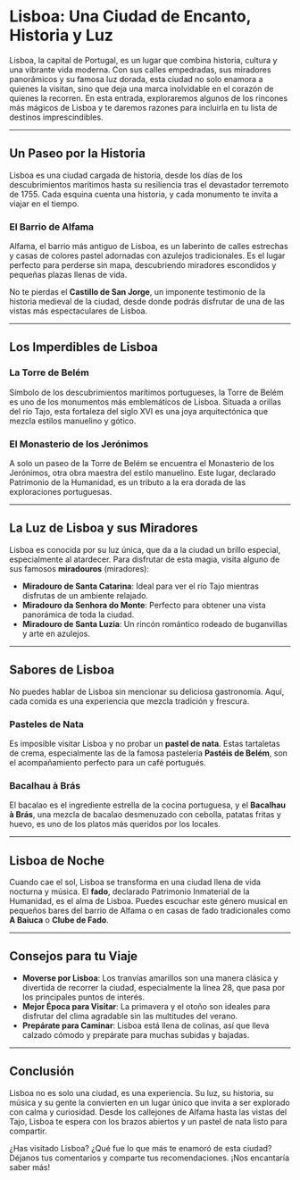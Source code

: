 # Lisboa: Una Ciudad de Encanto, Historia y Luz

Lisboa, la capital de Portugal, es un lugar que combina historia, cultura y una vibrante vida moderna. Con sus calles empedradas, sus miradores panorámicos y su famosa luz dorada, esta ciudad no solo enamora a quienes la visitan, sino que deja una marca inolvidable en el corazón de quienes la recorren. En esta entrada, exploraremos algunos de los rincones más mágicos de Lisboa y te daremos razones para incluirla en tu lista de destinos imprescindibles.

---

## **Un Paseo por la Historia**

Lisboa es una ciudad cargada de historia, desde los días de los descubrimientos marítimos hasta su resiliencia tras el devastador terremoto de 1755. Cada esquina cuenta una historia, y cada monumento te invita a viajar en el tiempo.

### **El Barrio de Alfama**

Alfama, el barrio más antiguo de Lisboa, es un laberinto de calles estrechas y casas de colores pastel adornadas con azulejos tradicionales. Es el lugar perfecto para perderse sin mapa, descubriendo miradores escondidos y pequeñas plazas llenas de vida.

No te pierdas el **Castillo de San Jorge**, un imponente testimonio de la historia medieval de la ciudad, desde donde podrás disfrutar de una de las vistas más espectaculares de Lisboa.

---

## **Los Imperdibles de Lisboa**

### **La Torre de Belém**

Símbolo de los descubrimientos marítimos portugueses, la Torre de Belém es uno de los monumentos más emblemáticos de Lisboa. Situada a orillas del río Tajo, esta fortaleza del siglo XVI es una joya arquitectónica que mezcla estilos manuelino y gótico.

### **El Monasterio de los Jerónimos**

A solo un paseo de la Torre de Belém se encuentra el Monasterio de los Jerónimos, otra obra maestra del estilo manuelino. Este lugar, declarado Patrimonio de la Humanidad, es un tributo a la era dorada de las exploraciones portuguesas.

---

## **La Luz de Lisboa y sus Miradores**

Lisboa es conocida por su luz única, que da a la ciudad un brillo especial, especialmente al atardecer. Para disfrutar de esta magia, visita alguno de sus famosos **miradouros** (miradores):

- **Miradouro de Santa Catarina**: Ideal para ver el río Tajo mientras disfrutas de un ambiente relajado.
- **Miradouro da Senhora do Monte**: Perfecto para obtener una vista panorámica de toda la ciudad.
- **Miradouro de Santa Luzia**: Un rincón romántico rodeado de buganvillas y arte en azulejos.

---

## **Sabores de Lisboa**

No puedes hablar de Lisboa sin mencionar su deliciosa gastronomía. Aquí, cada comida es una experiencia que mezcla tradición y frescura.

### **Pasteles de Nata**

Es imposible visitar Lisboa y no probar un **pastel de nata**. Estas tartaletas de crema, especialmente las de la famosa pastelería **Pastéis de Belém**, son el acompañamiento perfecto para un café portugués.

### **Bacalhau à Brás**

El bacalao es el ingrediente estrella de la cocina portuguesa, y el **Bacalhau à Brás**, una mezcla de bacalao desmenuzado con cebolla, patatas fritas y huevo, es uno de los platos más queridos por los locales.

---

## **Lisboa de Noche**

Cuando cae el sol, Lisboa se transforma en una ciudad llena de vida nocturna y música. El **fado**, declarado Patrimonio Inmaterial de la Humanidad, es el alma de Lisboa. Puedes escuchar este género musical en pequeños bares del barrio de Alfama o en casas de fado tradicionales como **A Baiuca** o **Clube de Fado**.

---

## **Consejos para tu Viaje**

- **Moverse por Lisboa**: Los tranvías amarillos son una manera clásica y divertida de recorrer la ciudad, especialmente la línea 28, que pasa por los principales puntos de interés.
- **Mejor Época para Visitar**: La primavera y el otoño son ideales para disfrutar del clima agradable sin las multitudes del verano.
- **Prepárate para Caminar**: Lisboa está llena de colinas, así que lleva calzado cómodo y prepárate para muchas subidas y bajadas.

---

## **Conclusión**

Lisboa no es solo una ciudad, es una experiencia. Su luz, su historia, su música y su gente la convierten en un lugar único que invita a ser explorado con calma y curiosidad. Desde los callejones de Alfama hasta las vistas del Tajo, Lisboa te espera con los brazos abiertos y un pastel de nata listo para compartir.

¿Has visitado Lisboa? ¿Qué fue lo que más te enamoró de esta ciudad? Déjanos tus comentarios y comparte tus recomendaciones. ¡Nos encantaría saber más!

